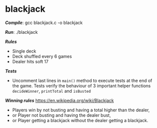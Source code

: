 # blackjack

***Compile***: gcc blackjack.c -o blackjack

***Run***: ./blackjack

***Rules***

* Single deck
* Deck shuffled every 6 games
* Dealer hits soft 17

***Tests***
* Uncomment last lines in `main()` method to execute tests at the end of the game. Tests verify the behaviour of 3 important
helper functions `decideWinner`, `printTotal` and `isBusted`

***Winning rules***
https://en.wikipedia.org/wiki/Blackjack
* Players win by not busting and having a total higher than the dealer,
* or Player not busting and having the dealer bust,
* or Player getting a blackjack without the dealer getting a blackjack.

